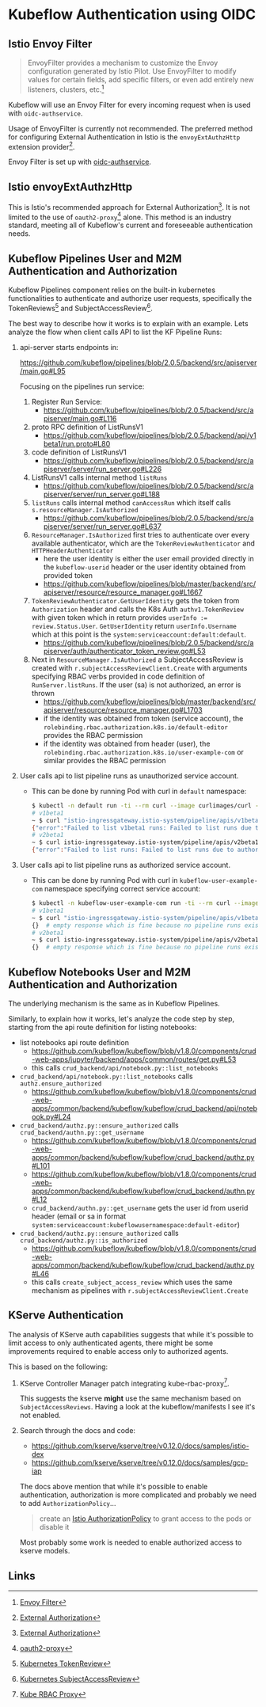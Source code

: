 # Kubeflow Authentication using OIDC

## Istio Envoy Filter

> EnvoyFilter provides a mechanism to customize the Envoy configuration generated by Istio Pilot. Use EnvoyFilter to modify values for certain fields, add specific filters, or even add entirely new listeners, clusters, etc.[^1]

Kubeflow will use an Envoy Filter for every incoming request when is used
with `oidc-authservice`.

Usage of EnvoyFilter is currently not recommended. The preferred method for configuring External
Authentication in Istio is the `envoyExtAuthzHttp` extension provider[^2].

Envoy Filter is set up with [oidc-authservice](https://github.com/arrikto/oidc-authservice).

## Istio envoyExtAuthzHttp

This is Istio's recommended approach for External Authorization[^2]. It is not limited to the use
of `oauth2-proxy`[^3] alone. This method is an industry standard, meeting all of Kubeflow's
current and foreseeable authentication needs.

## Kubeflow Pipelines User and M2M Authentication and Authorization

Kubeflow Pipelines component relies on the built-in kubernetes functionalities to authenticate and authorize
user requests, specifically the TokenReviews[^4] and SubjectAccessReview[^5].

The best way to describe how it works is to explain with an example. Lets analyze the flow
when client calls API to list the KF Pipeline Runs:

1. api-server starts endpoints in:

   https://github.com/kubeflow/pipelines/blob/2.0.5/backend/src/apiserver/main.go#L95

   Focusing on the pipelines run service:

   1. Register Run Service:
      * https://github.com/kubeflow/pipelines/blob/2.0.5/backend/src/apiserver/main.go#L116
   2. proto RPC definition of ListRunsV1
      * https://github.com/kubeflow/pipelines/blob/2.0.5/backend/api/v1beta1/run.proto#L80
   3. code definition of ListRunsV1
      * https://github.com/kubeflow/pipelines/blob/2.0.5/backend/src/apiserver/server/run_server.go#L226
   4. ListRunsV1 calls internal method `listRuns`
      * https://github.com/kubeflow/pipelines/blob/2.0.5/backend/src/apiserver/server/run_server.go#L188
   5. `listRuns` calls internal method `canAccessRun` which itself calls `s.resourceManager.IsAuthorized`
      * https://github.com/kubeflow/pipelines/blob/2.0.5/backend/src/apiserver/server/run_server.go#L637
   6. `ResourceManager.IsAuthorized` first tries to authenticate over every available authenticator, which are the `TokenReviewAuthenticator` and `HTTPHeaderAuthenticator`
      * here the user identity is either the user email provided directly in the `kubeflow-userid` header or the user identity obtained from provided token
      * https://github.com/kubeflow/pipelines/blob/master/backend/src/apiserver/resource/resource_manager.go#L1667
   7. `TokenReviewAuthenticator.GetUserIdentity` gets the token from `Authorization` header and calls the K8s Auth `authv1.TokenReview` with given token which in return provides `userInfo := review.Status.User`. `GetUserIdentity` return `userInfo.Username` which at this point is the `system:serviceaccount:default:default`.
      * https://github.com/kubeflow/pipelines/blob/2.0.5/backend/src/apiserver/auth/authenticator_token_review.go#L53
   8. Next in `ResourceManager.IsAuthorized` a SubjectAccessReview is created with `r.subjectAccessReviewClient.Create` with arguments specifying RBAC verbs provided in code definition of `RunServer.listRuns`. If the user (sa) is not authorized, an error is thrown
      * https://github.com/kubeflow/pipelines/blob/master/backend/src/apiserver/resource/resource_manager.go#L1703
      * if the identity was obtained from token (service account), the `rolebinding.rbac.authorization.k8s.io/default-editor` provides the RBAC permission
      * if the identity was obtained from header (user), the `rolebinding.rbac.authorization.k8s.io/user-example-com` or similar provides the RBAC permission
2. User calls api to list pipeline runs as unauthorized service account.

   * This can be done by running Pod with curl in `default` namespace:
     ```bash
     $ kubectl -n default run -ti --rm curl --image curlimages/curl --command -- sh
     # v1beta1
     ~ $ curl "istio-ingressgateway.istio-system/pipeline/apis/v1beta1/runs?resource_reference_key.type=NAMESPACE&resource_reference_key.id=kubeflow-user-example-com" -H "Authorization: Bearer $(cat /run/secrets/kubernetes.io/serviceaccount/token)"
     {"error":"Failed to list v1beta1 runs: Failed to list runs due to authorization error. Check if you have permission to access namespace kubeflow-user-example-com: Failed to access run . Check if you have access to namespace kubeflow-user-example-com: PermissionDenied: User 'system:serviceaccount:default:default' is not authorized with reason:  (request: \u0026ResourceAttributes{Namespace:kubeflow-user-example-com,Verb:list,Group:pipelines.kubeflow.org,Version:v1beta1,Resource:runs,Subresource:,Name:,}): Unauthorized access","code":7,"message":"Failed to list v1beta1 runs: Failed to list runs due to authorization error. Check if you have permission to access namespace kubeflow-user-example-com: Failed to access run . Check if you have access to namespace kubeflow-user-example-com: PermissionDenied: User 'system:serviceaccount:default:default' is not authorized with reason:  (request: \u0026ResourceAttributes{Namespace:kubeflow-user-example-com,Verb:list,Group:pipelines.kubeflow.org,Version:v1beta1,Resource:runs,Subresource:,Name:,}): Unauthorized access","details":[{"@type":"type.googleapis.com/google.rpc.Status","code":7,"message":"User 'system:serviceaccount:default:default' is not authorized with reason:  (request: \u0026ResourceAttributes{Namespace:kubeflow-user-example-com,Verb:list,Group:pipelines.kubeflow.org,Version:v1beta1,Resource:runs,Subresource:,Name:,})"}]}
     # v2beta1
     ~ $ curl istio-ingressgateway.istio-system/pipeline/apis/v2beta1/runs?namespace=kubeflow-user-example-com -H "Authorization: Bearer $(cat /run/secrets/kubernetes.io/serviceaccount/token)"
     {"error":"Failed to list runs: Failed to list runs due to authorization error. Check if you have permission to access namespace kubeflow-user-example-com: Failed to access run . Check if you have access to namespace kubeflow-user-example-com: PermissionDenied: User 'system:serviceaccount:default:default' is not authorized with reason:  (request: \u0026ResourceAttributes{Namespace:kubeflow-user-example-com,Verb:list,Group:pipelines.kubeflow.org,Version:v1beta1,Resource:runs,Subresource:,Name:,}): Unauthorized access","code":7,"message":"Failed to list runs: Failed to list runs due to authorization error. Check if you have permission to access namespace kubeflow-user-example-com: Failed to access run . Check if you have access to namespace kubeflow-user-example-com: PermissionDenied: User 'system:serviceaccount:default:default' is not authorized with reason:  (request: \u0026ResourceAttributes{Namespace:kubeflow-user-example-com,Verb:list,Group:pipelines.kubeflow.org,Version:v1beta1,Resource:runs,Subresource:,Name:,}): Unauthorized access","details":[{"@type":"type.googleapis.com/google.rpc.Status","code":7,"message":"User 'system:serviceaccount:default:default' is not authorized with reason:  (request: \u0026ResourceAttributes{Namespace:kubeflow-user-example-com,Verb:list,Group:pipelines.kubeflow.org,Version:v1beta1,Resource:runs,Subresource:,Name:,})"}]}
     ```
3. User calls api to list pipeline runs as authorized service account.

   * This can be done by running Pod with curl in `kubeflow-user-example-com` namespace specifying correct service account:
     ```bash
     $ kubectl -n kubeflow-user-example-com run -ti --rm curl --image curlimages/curl --command --overrides='{"spec": {"serviceAccountName": "default-editor"}}' -- sh
     # v1beta1
     ~ $ curl "istio-ingressgateway.istio-system/pipeline/apis/v1beta1/runs?resource_reference_key.type=NAMESPACE&resource_reference_key.id=kubeflow-user-example-com" -H "Authorization: Bearer $(cat /run/secrets/kubernetes.io/serviceaccount/token)"
     {}  # empty response which is fine because no pipeline runs exist
     # v2beta1
     ~ $ curl istio-ingressgateway.istio-system/pipeline/apis/v2beta1/runs?namespace=kubeflow-user-example-com -H "Authorization: Bearer $(cat /run/secrets/kubernetes.io/serviceaccount/token)"
     {}  # empty response which is fine because no pipeline runs exist
     ```

## Kubeflow Notebooks User and M2M Authentication and Authorization

The underlying mechanism is the same as in Kubeflow Pipelines.

Similarly, to explain how it works, let's analyze the code step by step, starting from the api route definition
for listing notebooks:

* list notebooks api route definition
  * https://github.com/kubeflow/kubeflow/blob/v1.8.0/components/crud-web-apps/jupyter/backend/apps/common/routes/get.py#L53
  * this calls `crud_backend/api/notebook.py::list_notebooks`
* `crud_backend/api/notebook.py::list_notebooks` calls `authz.ensure_authorized`
  * https://github.com/kubeflow/kubeflow/blob/v1.8.0/components/crud-web-apps/common/backend/kubeflow/kubeflow/crud_backend/api/notebook.py#L24
* `crud_backend/authz.py::ensure_authorized` calls `crud_backend/authn.py::get_username`
  * https://github.com/kubeflow/kubeflow/blob/v1.8.0/components/crud-web-apps/common/backend/kubeflow/kubeflow/crud_backend/authz.py#L101
  * https://github.com/kubeflow/kubeflow/blob/v1.8.0/components/crud-web-apps/common/backend/kubeflow/kubeflow/crud_backend/authn.py#L12
  * `crud_backend/authn.py::get_username` gets the user id from userid header (email or sa in format `system:serviceaccount:kubeflowusernamespace:default-editor`)
* `crud_backend/authz.py::ensure_authorized` calls `crud_backend/authz.py::is_authorized`
  * https://github.com/kubeflow/kubeflow/blob/v1.8.0/components/crud-web-apps/common/backend/kubeflow/kubeflow/crud_backend/authz.py#L46
  * this calls `create_subject_access_review` which uses the same mechanism as pipelines with `r.subjectAccessReviewClient.Create`

## KServe Authentication

The analysis of KServe auth capabilities suggests that while it's possible to limit access to only authenticated agents,
there might be some improvements required to enable access only to authorized agents.

This is based on the following:

1. KServe Controller Manager patch integrating kube-rbac-proxy[^6].

    This suggests the kserve **might** use the same mechanism based on
    `SubjectAccessReviews`. Having a look at the kubeflow/manifests I see it's
    not enabled.

2. Search through the docs and code:
    * https://github.com/kserve/kserve/tree/v0.12.0/docs/samples/istio-dex
    * https://github.com/kserve/kserve/tree/v0.12.0/docs/samples/gcp-iap

    The docs above mention that while it's possible to enable authentication,
    authorization is more complicated and probably we need to add
    `AuthorizationPolicy`...
    > create an [Istio AuthorizationPolicy](https://istio.io/latest/docs/reference/config/security/authorization-policy/) to grant access to the pods or disable it

    Most probably some work is needed to enable authorized access to kserve models.

## Links

[^1]: [Envoy Filter](https://istio.io/latest/docs/reference/config/networking/envoy-filter/)
[^2]: [External Authorization](https://istio.io/latest/docs/tasks/security/authorization/authz-custom/)
[^3]: [oauth2-proxy](https://github.com/oauth2-proxy/oauth2-proxy)
[^4]: [Kubernetes TokenReview](https://kubernetes.io/docs/reference/kubernetes-api/authentication-resources/token-review-v1/)
[^5]: [Kubernetes SubjectAccessReview](https://kubernetes.io/docs/reference/kubernetes-api/authorization-resources/subject-access-review-v3/)
[^6]: [Kube RBAC Proxy](https://github.com/brancz/kube-rbac-proxy)